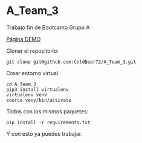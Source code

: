 # A_Team_3
Trabajo fin de Bootcamp Grupo A


[Página DEMO](https://dsb10rt-ga.streamlit.app/)

Clonar el repositorio:
```
git clone git@github.com:ColdBeer72/A_Team_3.git
```
Crear entorno virtual:
```
cd A_Team_3
pip3 install virtualenv
virtualenv venv
source venv/bin/activate
```
Todos con los mismos paquetes:

```
pip install -r requirements.txt
```
Y con esto ya puedes trabajar.
